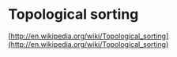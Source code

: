 # Topological sorting

[http://en.wikipedia.org/wiki/Topological_sorting](http://en.wikipedia.org/wiki/Topological_sorting)

